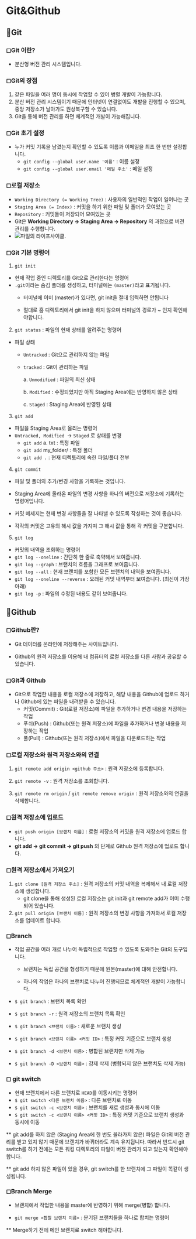 # Git&Github

## 🔸Git

### ◻Git 이란?

- 분산형 버전 관리 시스템입니다.



### ◻Git의 장점

1. 같은 파일을 여러 명이 동시에 작업할 수 있어 병렬 개발이 가능합니다.
2. 분산 버전 관리 시스템이기 때문에 인터넷이 연결없이도 개발을 진행할 수 있으며, 중앙 저장소가 날아가도 원상복구할 수 있습니다.
3. Git을 통해 버전 관리를 하면 체계적인 개발이 가능해집니다.



### ◻Git 초기 설정

- 누가 커밋 기록을 남겼는지 확인할 수 있도록 이름과 이메일을 최초 한 번만 설정합니다. 
  - `git config --global user.name '이름'` : 이름 설정
  - `git config --global user.email '메일 주소'` : 메일 설정

### ◻로컬 저장소

- `Working Directory (= Working Tree)` : 사용자의 일반적인 작업이 일어나는 곳
- `Staging Area (= Index)` : 커밋을 하기 위한 파일 및 폴더가 모여있는 곳
- `Repository` : 커밋들이 저장되어 모여있는 곳
- Git은 **Working Directory → Staging Area → Repository** 의 과정으로 버전 관리를 수행합니다.
- ![파일의 라이프사이클.](https://git-scm.com/book/en/v2/images/lifecycle.png)

### ◻Git 기본 명령어

1. `git init` 
  - 현재 작업 중인 디렉토리를 Git으로 관리한다는 명령어
  - `.git`이라는 숨김 폴더를 생성하고, 터미널에는 `(master)`라고 표기됩니다.
     - 터미널에 이미 (master)가 있다면, git init을 절대 입력하면 안됩니다

     - 절대로 홈 디렉토리에서 git init을 하지 않으며 터미널의 경로가 ~ 인지 확인해야합니다.

2. `git status` : 파일의 현재 상태를 알려주는 명령어

 - 파일 상태

   - `Untracked` : Git으로 관리하지 않는 파일

   - `tracked` : Git이 관리하는 파일

     a. `Unmodified` : 파일의 최신 상태

     b. `Modified` : 수정되었지만 아직 Staging Area에는 반영하지 않은 상태

     c. `Staged` : Staging Area에 반영된 상태

3. `git add`

 - 파일을 Staging Area로 올리는 명령어
 - `Untracked, Modified `→ `Staged` 로 상태를 변경
     - `git add` a. txt : 특정 파일
     - `git add` my_folder/ : 특정 폴더
     - `git add .` : 현재 티렉토리에 속한 파일/폴더 전부

4. `git commit`

- 파일 및 폴더의 추가/변경 사항을 기록하는 것입니다.

- Staging Area에 올라온 파일의 변경 사항을 하나의 버전으로 저장소에 기록하는 명령어입니다.
- 커밋 메세지는 현재 변경 사항들을 잘 나타낼 수 있도록 작성하는 것이 좋습니다.
- 각각의 커밋은 고유의 해시 값을 가지며 그 해시 값을 통해 각 커밋을 구분합니다.

5. `git log`

- 커밋의 내역을 조회하는 명령어
- `git log --oneline` : 간단히 한 줄로 축약해서 보여줍니다.
- `git log --graph` : 브랜치의 흐름을 그래프로 보여줍니다.
- `git log --all` : 현재 브랜치를 포함한 모든 브랜치의 내역을 보여줍니다.
- `git log --oneline --reverse` : 오래된 커밋 내역부터 보여줍니다. (최신이 가장 아래)
- `git log -p` : 파일의 수정된 내용도 같이 보여줍니다.





## 🔸Github

  ### ◻Github란?

  - Git 데이터를 온라인에 저장해주는 사이트입니다.

  - Github의 원격 저장소를 이용해 내 컴퓨터의 로컬 저장소를 다른 사람과 공유할 수 있습니다. 

  ### ◻Git과 Github

  - Git으로 작업한 내용을 로컬 저장소에 저장하고, 해당 내용을 Github에 업로드 하거나 Github에 있는 파일을 내려받을 수 있습니다.
    - 커밋(Commit) : Git(로컬 저장소)에 파일을 추가하거나 변경 내용을 저장하는 작업
    - 푸쉬(Push) : Github(또는 원격 저장소)에 파일을 추가하거나 변경 내용을 저장하는 작업
    - 풀(Pull) : Github(또는 원격 저장소)에서 파일을 다운로드하는 작업

  ### ◻로컬 저장소와 원격 저장소와의 연결

  1. `git remote add origin <github 주소>` : 원격 저장소에 등록합니다.

  2. `git remote -v` : 원격 저장소를 조회합니다.

  3. `git remote rm origin` / `git remote remove origin` : 원격 저장소와의 연결을 삭제합니다.

  ### ◻원격 저장소에 업로드

  - `git push origin [브랜치 이름]` : 로컬 저장소의 커밋을 원격 저장소에 업로드 합니다.
  - **git add → git commit → git push** 의 단계로 Github 원격 저장소에 업로드 합니다.

  ### ◻원격 저장소에서 가져오기

  1. `git clone [원격 저장소 주소]` : 원격 저장소의 커밋 내역을 복제해서 내 로컬 저장소에 생성합니다.
     - git clone을 통해 생성된 로컬 저장소는 git init과 git remote add가 이미 수행되어 있습니다.
  2. `git pull origin [브랜치 이름]` : 원격 저장소의 변경 사항을 가져와서 로컬 저장소를 업데이트 합니다.

### ◻Branch

- 작업 공간을 여러 개로 나누어 독립적으로 작업할 수 있도록 도와주는 Git의 도구입니다.

  - 브랜치는 독립 공간을 형성하기 때문에 원본(master)에 대해 안전합니다.

  - 하나의 작업은 하나의 브랜치로 나누어 진행되므로 체계적인 개발이 가능합니다.
- `$ git branch` : 브랜치 목록 확인
- `$ git branch -r` : 원격 저장소의 브랜치 목록 확인
- `$ git branch <브랜치 이름>` : 새로운 브랜치 생성
- `$ git branch <브랜치 이름> <커밋 ID>`  : 특정 커밋 기준으로 브랜치 생성
- `$ git branch -d <브랜치 이름>` : 병합된 브랜치만 삭제 가능
- `$ git branch -D <브랜치 이름>` :  강제 삭제 (병합되지 않은 브랜치도 삭제 가능)

### ◻ git switch

 - 현재 브랜치에서 다른 브랜치로 `HEAD`를 이동시키는 명령어 
- `$ git switch <다른 브랜치 이름>` : 다른 브랜치로 이동
- `$ git switch -c <브랜치 이름>` : 브랜치를 새로 생성과 동시에 이동
- `$ git switch -c <브랜치 이름> <커밋 ID>` : 특정 커밋 기준으로 브랜치 생성과 동시에 이동

** git add를 하지 않은 (Staging Area에 한 번도 올라가지 않은) 파일은 Git의 버전 관리를 받고 있지 않기 때문에 브랜치가 바뀌더라도 계속 유지됩니다.  따라서 반드시 git switch를 하기 전에는 모든 워킹 디렉토리의 파일이 버전 관리가 되고 있는지 확인해야 합니다. 

** git add 하지 않은 파일이 있을 경우,  git switch를 한 브랜치에 그 파일이 똑같이 생성됩니다.

### ◻Branch Merge

- 브랜치에서 작업한 내용을 master에 반영하기 위해 merge(병합) 합니다.

- `git merge <합칠 브랜치 이름>` : 분기된 브랜치들을 하나로 합치는 명령어

** Merge하기 전에 메인 브랜치로 switch 해야합니다.
